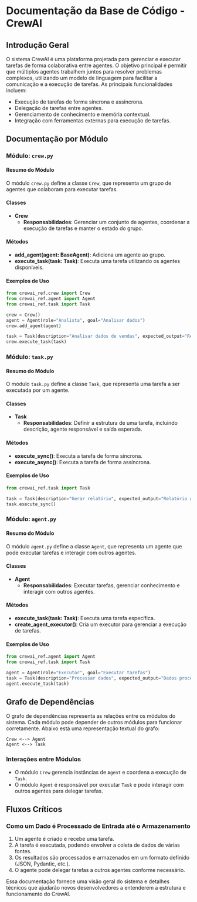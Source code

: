 # Documentação da Base de Código - CrewAI

## Introdução Geral
O sistema CrewAI é uma plataforma projetada para gerenciar e executar tarefas de forma colaborativa entre agentes. O objetivo principal é permitir que múltiplos agentes trabalhem juntos para resolver problemas complexos, utilizando um modelo de linguagem para facilitar a comunicação e a execução de tarefas. As principais funcionalidades incluem:

- Execução de tarefas de forma síncrona e assíncrona.
- Delegação de tarefas entre agentes.
- Gerenciamento de conhecimento e memória contextual.
- Integração com ferramentas externas para execução de tarefas.

## Documentação por Módulo

### Módulo: `crew.py`
#### Resumo do Módulo
O módulo `crew.py` define a classe `Crew`, que representa um grupo de agentes que colaboram para executar tarefas.

#### Classes
- **Crew**
  - **Responsabilidades**: Gerenciar um conjunto de agentes, coordenar a execução de tarefas e manter o estado do grupo.

#### Métodos
- **add_agent(agent: BaseAgent)**: Adiciona um agente ao grupo.
- **execute_task(task: Task)**: Executa uma tarefa utilizando os agentes disponíveis.

#### Exemplos de Uso
```python
from crewai_ref.crew import Crew
from crewai_ref.agent import Agent
from crewai_ref.task import Task

crew = Crew()
agent = Agent(role="Analista", goal="Analisar dados")
crew.add_agent(agent)

task = Task(description="Analisar dados de vendas", expected_output="Relatório de vendas")
crew.execute_task(task)
```

### Módulo: `task.py`
#### Resumo do Módulo
O módulo `task.py` define a classe `Task`, que representa uma tarefa a ser executada por um agente.

#### Classes
- **Task**
  - **Responsabilidades**: Definir a estrutura de uma tarefa, incluindo descrição, agente responsável e saída esperada.

#### Métodos
- **execute_sync()**: Executa a tarefa de forma síncrona.
- **execute_async()**: Executa a tarefa de forma assíncrona.

#### Exemplos de Uso
```python
from crewai_ref.task import Task

task = Task(description="Gerar relatório", expected_output="Relatório gerado")
task.execute_sync()
```

### Módulo: `agent.py`
#### Resumo do Módulo
O módulo `agent.py` define a classe `Agent`, que representa um agente que pode executar tarefas e interagir com outros agentes.

#### Classes
- **Agent**
  - **Responsabilidades**: Executar tarefas, gerenciar conhecimento e interagir com outros agentes.

#### Métodos
- **execute_task(task: Task)**: Executa uma tarefa específica.
- **create_agent_executor()**: Cria um executor para gerenciar a execução de tarefas.

#### Exemplos de Uso
```python
from crewai_ref.agent import Agent
from crewai_ref.task import Task

agent = Agent(role="Executor", goal="Executar tarefas")
task = Task(description="Processar dados", expected_output="Dados processados")
agent.execute_task(task)
```

## Grafo de Dependências
O grafo de dependências representa as relações entre os módulos do sistema. Cada módulo pode depender de outros módulos para funcionar corretamente. Abaixo está uma representação textual do grafo:

```
Crew <--> Agent
Agent <--> Task
```

### Interações entre Módulos
- O módulo `Crew` gerencia instâncias de `Agent` e coordena a execução de `Task`.
- O módulo `Agent` é responsável por executar `Task` e pode interagir com outros agentes para delegar tarefas.

## Fluxos Críticos
### Como um Dado é Processado de Entrada até o Armazenamento
1. Um agente é criado e recebe uma tarefa.
2. A tarefa é executada, podendo envolver a coleta de dados de várias fontes.
3. Os resultados são processados e armazenados em um formato definido (JSON, Pydantic, etc.).
4. O agente pode delegar tarefas a outros agentes conforme necessário.

Essa documentação fornece uma visão geral do sistema e detalhes técnicos que ajudarão novos desenvolvedores a entenderem a estrutura e funcionamento do CrewAI.
